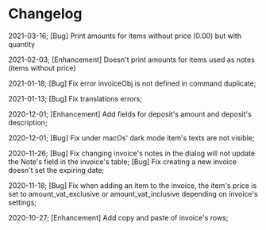 # Changelog

2021-03-16; [Bug] Print amounts for items without price (0.00) but with quantity

2021-02-03; [Enhancement] Doesn't print amounts for items used as notes (items without price)

2021-01-18; [Bug] Fix error invoiceObj is not defined in command duplicate;

2021-01-13; [Bug] Fix translations errors;

2020-12-01; [Enhancement] Add fields for deposit's amount and deposit's description;

2020-12-01; [Bug] Fix under macOs' dark mode item's texts are not visible;

2020-11-26; [Bug] Fix changing invoice's notes in the dialog will not update the Note's field in the invoice's table;
            [Bug] Fix creating a new invoice doesn't set the expiring date;

2020-11-18; [Bug] Fix when adding an item to the invoice, the item's price is set to amount_vat_exclusive or
            amount_vat_inclusive depending on invoice's settings;

2020-10-27; [Enhancement] Add copy and paste of invoice's rows;
